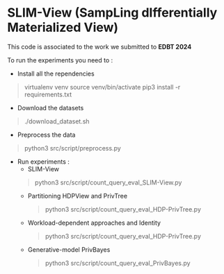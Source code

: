 # SLIM-View (SampLing dIfferentially Materialized View)

  

This code is associated to the work we submitted to **EDBT 2024**

To run the experiments you need to :
- Install all the rependencies 
> virtualenv venv
> source venv/bin/activate
> pip3 install -r requirements.txt

- Download the datasets
> ./download_dataset.sh
- Preprocess the data
> python3 src/script/preprocess.py
- Run experiments :
	- SLIM-View
	 > python3 src/script/count_query_eval_SLIM-View.py
	- Partitioning HDPView and PrivTree
		> python3 src/script/count_query_eval_HDP-PrivTree.py
	- Workload-dependent approaches and Identity
		> python3 src/script/count_query_eval_HDP-PrivTree.py
	- Generative-model PrivBayes
		> python3 src/script/count_query_eval_PrivBayes.py